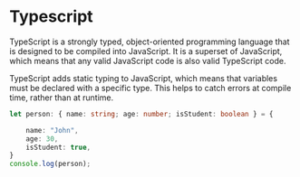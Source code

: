 # Typescript

TypeScript is a strongly typed, object-oriented programming language that is designed to be compiled into JavaScript. It is a superset of JavaScript, which means that any valid JavaScript code is also valid TypeScript code.

TypeScript adds static typing to JavaScript, which means that variables must be declared with a specific type. This helps to catch errors at compile time, rather than at runtime.

```typescript
let person: { name: string; age: number; isStudent: boolean } = {

    name: "John",
    age: 30,
    isStudent: true,
}
console.log(person);
```
